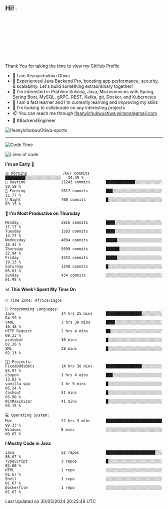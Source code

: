 <!-- BLOG-POST-LIST:START --><!-- BLOG-POST-LIST:END -->

## Hi! <img src="https://media.giphy.com/media/hvRJCLFzcasrR4ia7z/giphy.gif" width="4%"> 

Thank You for taking the time to view my GitHub Profile

- 👋 I am Ifeanyichukwu Otiwa
- 🚀 Experienced Java Backend Pro, boosting app performance, security, & scalability. Let's build something extraordinary together!
- 👀 I'm interested in Problem Solving, Java, Microservices with Spring, Spring Boot, MySQL, gRPC, REST, Kafka, git, Docker, and Kubernetes
- 🌱 I am a fast learner and I'm currently learning and improving my skills
- 💞️ I'm looking to collaborate on any interesting projects
- 📫 You can reach me through ifeanyichukwuotiwa.winson@gmail.com
- 🚀 #BackendEngineer

<p align="left" marginTop="10px"> <img src="https://komarev.com/ghpvc/?username=ifeanyichukwuOtiwa-sports&label=Profile%20views&color=0e75b6&style=for-the-badge" alt="ifeanyichukwuOtiwa-sports" /> </p>

***

<!--START_SECTION:waka-->
![Code Time](http://img.shields.io/badge/Code%20Time-2%2C582%20hrs%205%20mins-blue)

![Lines of code](https://img.shields.io/badge/From%20Hello%20World%20I%27ve%20Written-5.7%20million%20lines%20of%20code-blue)

**I'm an Early 🐤** 

```text
🌞 Morning                7667 commits        █████████░░░░░░░░░░░░░░░░   34.49 % 
🌆 Daytime                11243 commits       █████████████░░░░░░░░░░░░   50.58 % 
🌃 Evening                2617 commits        ███░░░░░░░░░░░░░░░░░░░░░░   11.77 % 
🌙 Night                  700 commits         █░░░░░░░░░░░░░░░░░░░░░░░░   03.15 % 
```
📅 **I'm Most Productive on Thursday** 

```text
Monday                   3816 commits        ████░░░░░░░░░░░░░░░░░░░░░   17.17 % 
Tuesday                  3283 commits        ████░░░░░░░░░░░░░░░░░░░░░   14.77 % 
Wednesday                4094 commits        █████░░░░░░░░░░░░░░░░░░░░   18.42 % 
Thursday                 5099 commits        ██████░░░░░░░░░░░░░░░░░░░   22.94 % 
Friday                   4253 commits        █████░░░░░░░░░░░░░░░░░░░░   19.13 % 
Saturday                 1248 commits        █░░░░░░░░░░░░░░░░░░░░░░░░   05.61 % 
Sunday                   434 commits         ░░░░░░░░░░░░░░░░░░░░░░░░░   01.95 % 
```


📊 **This Week I Spent My Time On** 

```text
🕑︎ Time Zone: Africa/Lagos

💬 Programming Languages: 
Java                     14 hrs 25 mins      ████████████████░░░░░░░░░   64.99 % 
YAML                     3 hrs 39 mins       ████░░░░░░░░░░░░░░░░░░░░░   16.46 % 
HTTP Request             2 hrs 4 mins        ██░░░░░░░░░░░░░░░░░░░░░░░   09.33 % 
protobuf                 30 mins             █░░░░░░░░░░░░░░░░░░░░░░░░   02.26 % 
XML                      28 mins             █░░░░░░░░░░░░░░░░░░░░░░░░   02.13 % 

🐱‍💻 Projects: 
FixedOddsBets            14 hrs 38 mins      ████████████████░░░░░░░░░   65.97 % 
Coupon                   3 hrs 4 mins        ███░░░░░░░░░░░░░░░░░░░░░░   13.82 % 
vanilla-spa              1 hr 9 mins         █░░░░░░░░░░░░░░░░░░░░░░░░   05.24 % 
Cashout                  51 mins             █░░░░░░░░░░░░░░░░░░░░░░░░   03.88 % 
WinMaximizer             41 mins             █░░░░░░░░░░░░░░░░░░░░░░░░   03.15 % 

💻 Operating System: 
Mac                      22 hrs 3 mins       █████████████████████████   99.33 % 
Windows                  8 mins              ░░░░░░░░░░░░░░░░░░░░░░░░░   00.67 % 
```

**I Mostly Code in Java** 

```text
Java                     52 repos            ██████████████████████░░░   86.67 % 
TypeScript               3 repos             █░░░░░░░░░░░░░░░░░░░░░░░░   05.00 % 
HTML                     1 repo              ░░░░░░░░░░░░░░░░░░░░░░░░░   01.67 % 
Shell                    1 repo              ░░░░░░░░░░░░░░░░░░░░░░░░░   01.67 % 
Dockerfile               1 repo              ░░░░░░░░░░░░░░░░░░░░░░░░░   01.67 % 
```




 Last Updated on 30/05/2024 20:25:49 UTC
<!--END_SECTION:waka-->

<!--
<p align="center">
![trophy](https://github-profile-trophy.vercel.app/?username=ifeanyichukwuOtiwa-sports&theme=onedark) (https://github.com/ryo-ma/github-profile-trophy)
</p>
-->

<!---
ifeanyi-otiwa/ifeanyi-otiwa is a ✨ special ✨ repository because its `README.md` (this file) appears on your GitHub profile.
You can click the Preview link to take a look at your changes.
--->
